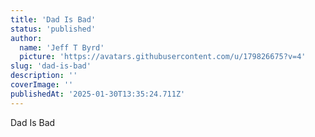 ```yaml
---
title: 'Dad Is Bad'
status: 'published'
author:
  name: 'Jeff T Byrd'
  picture: 'https://avatars.githubusercontent.com/u/179826675?v=4'
slug: 'dad-is-bad'
description: ''
coverImage: ''
publishedAt: '2025-01-30T13:35:24.711Z'
---
```


Dad Is Bad